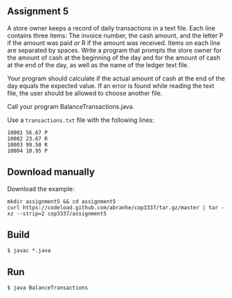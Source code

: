 ## Assignment 5

A store owner keeps a record of daily transactions in a text file. Each line contains three items: The invoice number, the cash amount, and the letter P if the amount was paid or R if the amount was received. Items on each line are separated by spaces. Write a program that
prompts the store owner for the amount of cash at the beginning of the day and for the amount of cash at the end of the day, as well as the name of the ledger text file. 

Your program should calculate if the actual amount of cash at the end of the day equals the expected value. If an error is found while reading the text file, the user should be allowed to choose another file.

Call your program BalanceTransactions.java.

Use a `transactions.txt` file with the following lines:

```
10001 56.67 P
10002 23.67 R
10003 99.50 R
10004 10.95 P
```

## Download manually

Download the example:

```
mkdir assignment5 && cd assignment5
curl https://codeload.github.com/abranhe/cop3337/tar.gz/master | tar -xz --strip=2 cop3337/assignment5
```

## Build

```
$ javac *.java
```

## Run

```
$ java BalanceTransactions
```